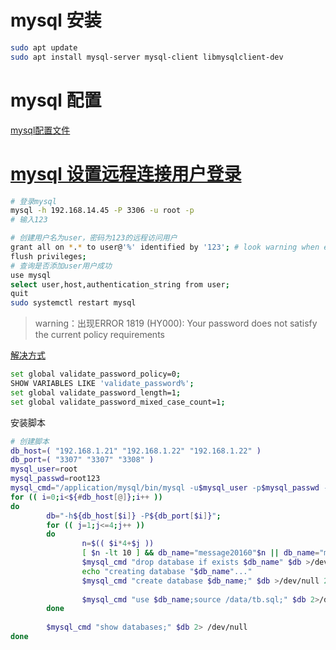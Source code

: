 # mysql 安装

```sh
sudo apt update
sudo apt install mysql-server mysql-client libmysqlclient-dev
```

# mysql 配置

[mysql配置文件](http://www.cnblogs.com/EasonJim/p/7158466.html)


# [mysql 设置远程连接用户登录](https://www.cnblogs.com/lonlywaiting/p/6307702.html)

```sh
# 登录mysql
mysql -h 192.168.14.45 -P 3306 -u root -p
# 输入123
```

```sh
# 创建用户名为user，密码为123的远程访问用户
grant all on *.* to user@'%' identified by '123'; # look warning when error
flush privileges;
# 查询是否添加user用户成功
use mysql
select user,host,authentication_string from user;
quit
sudo systemctl restart mysql
```

> warning：出现ERROR 1819 (HY000): Your password does not satisfy the current policy requirements

[解决方式](https://www.cnblogs.com/ivictor/p/5142809.html)

```sh
set global validate_password_policy=0;
SHOW VARIABLES LIKE 'validate_password%';
set global validate_password_length=1;
set global validate_password_mixed_case_count=1;

```

安装脚本

```sh
# 创建脚本
db_host=( "192.168.1.21" "192.168.1.22" "192.168.1.22" )
db_port=( "3307" "3307" "3308" )
mysql_user=root
mysql_passwd=root123
mysql_cmd="/application/mysql/bin/mysql -u$mysql_user -p$mysql_passwd -e"
for (( i=0;i<${#db_host[@]};i++ )) 
do
        db="-h${db_host[$i]} -P${db_port[$i]}";
        for (( j=1;j<=4;j++ ))
        do
                n=$(( $i*4+$j ))
                [ $n -lt 10 ] && db_name="message20160"$n || db_name="message2016"$n
                $mysql_cmd "drop database if exists $db_name" $db >/dev/null 2>&1
                echo "creating database "$db_name"..."
                $mysql_cmd "create database $db_name;" $db >/dev/null 2>&1
 
                $mysql_cmd "use $db_name;source /data/tb.sql;" $db 2>/dev/null
        done
 
        $mysql_cmd "show databases;" $db 2> /dev/null
done
```
